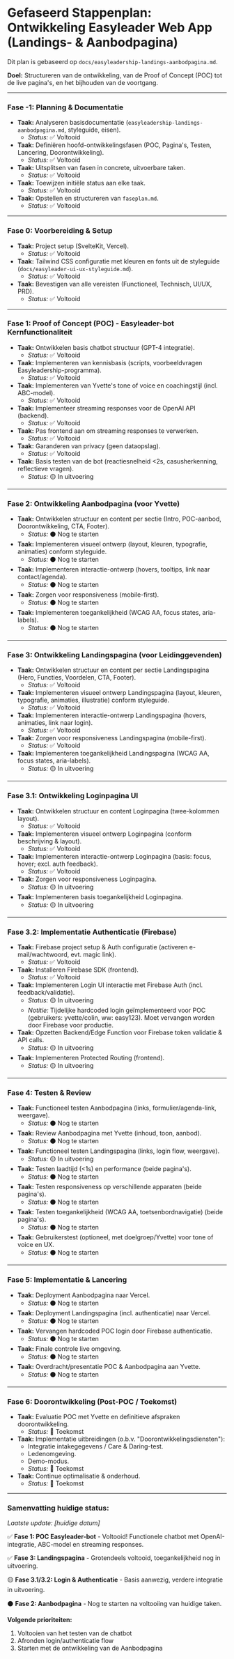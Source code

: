 # Gefaseerd Stappenplan: Ontwikkeling Easyleader Web App (Landings- & Aanbodpagina)

Dit plan is gebaseerd op `docs/easyleadership-landings-aanbodpagina.md`.

**Doel:** Structureren van de ontwikkeling, van de Proof of Concept (POC) tot de live pagina's, en het bijhouden van de voortgang.

---

### Fase -1: Planning & Documentatie

*   **Taak:** Analyseren basisdocumentatie (`easyleadership-landings-aanbodpagina.md`, styleguide, eisen).
    *   *Status:* ✅ Voltooid
*   **Taak:** Definiëren hoofd-ontwikkelingsfasen (POC, Pagina's, Testen, Lancering, Doorontwikkeling).
    *   *Status:* ✅ Voltooid
*   **Taak:** Uitsplitsen van fasen in concrete, uitvoerbare taken.
    *   *Status:* ✅ Voltooid
*   **Taak:** Toewijzen initiële status aan elke taak.
    *   *Status:* ✅ Voltooid
*   **Taak:** Opstellen en structureren van `faseplan.md`.
    *   *Status:* ✅ Voltooid

---

### Fase 0: Voorbereiding & Setup

*   **Taak:** Project setup (SvelteKit, Vercel).
    *   *Status:* ✅ Voltooid
*   **Taak:** Tailwind CSS configuratie met kleuren en fonts uit de styleguide (`docs/easyleader-ui-ux-styleguide.md`).
    *   *Status:* ✅ Voltooid
*   **Taak:** Bevestigen van alle vereisten (Functioneel, Technisch, UI/UX, PRD).
    *   *Status:* ✅ Voltooid

---

### Fase 1: Proof of Concept (POC) - Easyleader-bot Kernfunctionaliteit

*   **Taak:** Ontwikkelen basis chatbot structuur (GPT-4 integratie).
    *   *Status:* ✅ Voltooid
*   **Taak:** Implementeren van kennisbasis (scripts, voorbeeldvragen Easyleadership-programma).
    *   *Status:* ✅ Voltooid
*   **Taak:** Implementeren van Yvette's tone of voice en coachingstijl (incl. ABC-model).
    *   *Status:* ✅ Voltooid
*   **Taak:** Implementeer streaming responses voor de OpenAI API (backend).
    *   *Status:* ✅ Voltooid
*   **Taak:** Pas frontend aan om streaming responses te verwerken.
    *   *Status:* ✅ Voltooid
*   **Taak:** Garanderen van privacy (geen dataopslag).
    *   *Status:* ✅ Voltooid
*   **Taak:** Basis testen van de bot (reactiesnelheid <2s, casusherkenning, reflectieve vragen).
    *   *Status:* 🟡 In uitvoering

---

### Fase 2: Ontwikkeling Aanbodpagina (voor Yvette)

*   **Taak:** Ontwikkelen structuur en content per sectie (Intro, POC-aanbod, Doorontwikkeling, CTA, Footer).
    *   *Status:* ⚫️ Nog te starten
*   **Taak:** Implementeren visueel ontwerp (layout, kleuren, typografie, animaties) conform styleguide.
    *   *Status:* ⚫️ Nog te starten
*   **Taak:** Implementeren interactie-ontwerp (hovers, tooltips, link naar contact/agenda).
    *   *Status:* ⚫️ Nog te starten
*   **Taak:** Zorgen voor responsiveness (mobile-first).
    *   *Status:* ⚫️ Nog te starten
*   **Taak:** Implementeren toegankelijkheid (WCAG AA, focus states, aria-labels).
    *   *Status:* ⚫️ Nog te starten

---

### Fase 3: Ontwikkeling Landingspagina (voor Leidinggevenden)

*   **Taak:** Ontwikkelen structuur en content per sectie Landingspagina (Hero, Functies, Voordelen, CTA, Footer).
    *   *Status:* ✅ Voltooid
*   **Taak:** Implementeren visueel ontwerp Landingspagina (layout, kleuren, typografie, animaties, illustratie) conform styleguide.
    *   *Status:* ✅ Voltooid
*   **Taak:** Implementeren interactie-ontwerp Landingspagina (hovers, animaties, link naar login).
    *   *Status:* ✅ Voltooid
*   **Taak:** Zorgen voor responsiveness Landingspagina (mobile-first).
    *   *Status:* ✅ Voltooid
*   **Taak:** Implementeren toegankelijkheid Landingspagina (WCAG AA, focus states, aria-labels).
    *   *Status:* 🟡 In uitvoering

---

### Fase 3.1: Ontwikkeling Loginpagina UI

*   **Taak:** Ontwikkelen structuur en content Loginpagina (twee-kolommen layout).
    *   *Status:* ✅ Voltooid
*   **Taak:** Implementeren visueel ontwerp Loginpagina (conform beschrijving & layout).
    *   *Status:* ✅ Voltooid
*   **Taak:** Implementeren interactie-ontwerp Loginpagina (basis: focus, hover; excl. auth feedback).
    *   *Status:* ✅ Voltooid
*   **Taak:** Zorgen voor responsiveness Loginpagina.
    *   *Status:* 🟡 In uitvoering
*   **Taak:** Implementeren basis toegankelijkheid Loginpagina.
    *   *Status:* 🟡 In uitvoering

---

### Fase 3.2: Implementatie Authenticatie (Firebase)

*   **Taak:** Firebase project setup & Auth configuratie (activeren e-mail/wachtwoord, evt. magic link).
    *   *Status:* ✅ Voltooid
*   **Taak:** Installeren Firebase SDK (frontend).
    *   *Status:* ✅ Voltooid
*   **Taak:** Implementeren Login UI interactie met Firebase Auth (incl. feedback/validatie).
    *   *Status:* 🟡 In uitvoering
    *   *Notitie:* Tijdelijke hardcoded login geïmplementeerd voor POC (gebruikers: yvette/colin, ww: easy123). Moet vervangen worden door Firebase voor productie.
*   **Taak:** Opzetten Backend/Edge Function voor Firebase token validatie & API calls.
    *   *Status:* 🟡 In uitvoering
*   **Taak:** Implementeren Protected Routing (frontend).
    *   *Status:* 🟡 In uitvoering

---

### Fase 4: Testen & Review

*   **Taak:** Functioneel testen Aanbodpagina (links, formulier/agenda-link, weergave).
    *   *Status:* ⚫️ Nog te starten
*   **Taak:** Review Aanbodpagina met Yvette (inhoud, toon, aanbod).
    *   *Status:* ⚫️ Nog te starten
*   **Taak:** Functioneel testen Landingspagina (links, login flow, weergave).
    *   *Status:* 🟡 In uitvoering
*   **Taak:** Testen laadtijd (<1s) en performance (beide pagina's).
    *   *Status:* ⚫️ Nog te starten
*   **Taak:** Testen responsiveness op verschillende apparaten (beide pagina's).
    *   *Status:* ⚫️ Nog te starten
*   **Taak:** Testen toegankelijkheid (WCAG AA, toetsenbordnavigatie) (beide pagina's).
    *   *Status:* ⚫️ Nog te starten
*   **Taak:** Gebruikerstest (optioneel, met doelgroep/Yvette) voor tone of voice en UX.
    *   *Status:* ⚫️ Nog te starten

---

### Fase 5: Implementatie & Lancering

*   **Taak:** Deployment Aanbodpagina naar Vercel.
    *   *Status:* ⚫️ Nog te starten
*   **Taak:** Deployment Landingspagina (incl. authenticatie) naar Vercel.
    *   *Status:* ⚫️ Nog te starten
*   **Taak:** Vervangen hardcoded POC login door Firebase authenticatie.
    *   *Status:* ⚫️ Nog te starten
*   **Taak:** Finale controle live omgeving.
    *   *Status:* ⚫️ Nog te starten
*   **Taak:** Overdracht/presentatie POC & Aanbodpagina aan Yvette.
    *   *Status:* ⚫️ Nog te starten

---

### Fase 6: Doorontwikkeling (Post-POC / Toekomst)

*   **Taak:** Evaluatie POC met Yvette en definitieve afspraken doorontwikkeling.
    *   *Status:* 🔮 Toekomst
*   **Taak:** Implementatie uitbreidingen (o.b.v. "Doorontwikkelingsdiensten"):
    *   Integratie intakegegevens / Care & Daring-test.
    *   Ledenomgeving.
    *   Demo-modus.
    *   *Status:* 🔮 Toekomst
*   **Taak:** Continue optimalisatie & onderhoud.
    *   *Status:* 🔮 Toekomst

---

### Samenvatting huidige status:
*Laatste update: [huidige datum]*

✅ **Fase 1: POC Easyleader-bot** - Voltooid! Functionele chatbot met OpenAI-integratie, ABC-model en streaming responses.

✅ **Fase 3: Landingspagina** - Grotendeels voltooid, toegankelijkheid nog in uitvoering.

🟡 **Fase 3.1/3.2: Login & Authenticatie** - Basis aanwezig, verdere integratie in uitvoering.

⚫️ **Fase 2: Aanbodpagina** - Nog te starten na voltooiing van huidige taken.

**Volgende prioriteiten:**
1. Voltooien van het testen van de chatbot
2. Afronden login/authenticatie flow
3. Starten met de ontwikkeling van de Aanbodpagina
